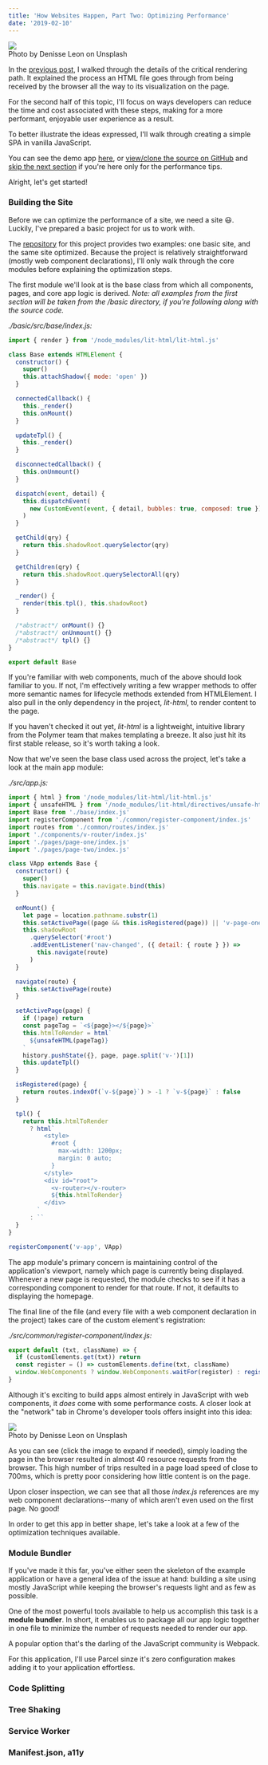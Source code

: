 ```yaml
---
title: 'How Websites Happen, Part Two: Optimizing Performance'
date: '2019-02-10'
---
```


<div id="img-container">
<img id="knowledge-img" src="./images/optimize-v2.jpg">
<div class="src-container"><span class="source">Photo by Denisse Leon on Unsplash</span></div>
</div>

In the <a href="/05-treading-critical-rendering" target="_blank">previous post</a>, I walked through the details of the critical rendering path. It explained the process an HTML file goes through from being received by the browser all the way to its visualization on the page.

For the second half of this topic, I'll focus on ways developers can reduce the time and cost associated with these steps, making for a more performant, enjoyable user experience as a result.

To better illustrate the ideas expressed, I'll walk through creating a simple SPA in vanilla JavaScript.

You can see the demo app <a href="https://vanilla-site-dzmkgredfp.now.sh/page-one" target="_blank">here</a>, or <a href="https://github.com/alephnode/vanilla-spa" target="_blank">view/clone the source on GitHub</a> and [skip the next section](#module-bundler) if you're here only for the performance tips.

Alright, let's get started!

### Building the Site

Before we can optimize the performance of a site, we need a site 😃. Luckily, I've prepared a basic project for us to work with.

The <a href="https://github.com/alephnode/vanilla-spa" target="_blank">repository</a> for this project provides two examples: one basic site, and the same site optimized. Because the project is relatively straightforward (mostly web component declarations), I'll only walk through the core modules before explaining the optimization steps.

The first module we'll look at is the base class from which all components, pages, and core app logic is derived. _Note: all examples from the first section will be taken from the /basic directory, if you're following along with the source code._

_./basic/src/base/index.js:_

```javascript
import { render } from '/node_modules/lit-html/lit-html.js'

class Base extends HTMLElement {
  constructor() {
    super()
    this.attachShadow({ mode: 'open' })
  }

  connectedCallback() {
    this._render()
    this.onMount()
  }

  updateTpl() {
    this._render()
  }

  disconnectedCallback() {
    this.onUnmount()
  }

  dispatch(event, detail) {
    this.dispatchEvent(
      new CustomEvent(event, { detail, bubbles: true, composed: true })
    )
  }

  getChild(qry) {
    return this.shadowRoot.querySelector(qry)
  }

  getChildren(qry) {
    return this.shadowRoot.querySelectorAll(qry)
  }

  _render() {
    render(this.tpl(), this.shadowRoot)
  }

  /*abstract*/ onMount() {}
  /*abstract*/ onUnmount() {}
  /*abstract*/ tpl() {}
}

export default Base
```

If you're familiar with web components, much of the above should look familiar to you. If not, I'm effectively writing a few wrapper methods to offer more semantic names for lifecycle methods extended from HTMLElement. I also pull in the only dependency in the project, _lit-html_, to render content to the page.

If you haven't checked it out yet, _lit-html_ is a lightweight, intuitive library from the Polymer team that makes templating a breeze. It also just hit its first stable release, so it's worth taking a look.

Now that we've seen the base class used across the project, let's take a look at the main app module:

_./src/app.js:_

```javascript
import { html } from '/node_modules/lit-html/lit-html.js'
import { unsafeHTML } from '/node_modules/lit-html/directives/unsafe-html.js'
import Base from './base/index.js'
import registerComponent from './common/register-component/index.js'
import routes from './common/routes/index.js'
import './components/v-router/index.js'
import './pages/page-one/index.js'
import './pages/page-two/index.js'

class VApp extends Base {
  constructor() {
    super()
    this.navigate = this.navigate.bind(this)
  }

  onMount() {
    let page = location.pathname.substr(1)
    this.setActivePage((page && this.isRegistered(page)) || 'v-page-one')
    this.shadowRoot
      .querySelector('#root')
      .addEventListener('nav-changed', ({ detail: { route } }) =>
        this.navigate(route)
      )
  }

  navigate(route) {
    this.setActivePage(route)
  }

  setActivePage(page) {
    if (!page) return
    const pageTag = `<${page}></${page}>`
    this.htmlToRender = html`
      ${unsafeHTML(pageTag)}
    `
    history.pushState({}, page, page.split('v-')[1])
    this.updateTpl()
  }

  isRegistered(page) {
    return routes.indexOf(`v-${page}`) > -1 ? `v-${page}` : false
  }

  tpl() {
    return this.htmlToRender
      ? html`
          <style>
            #root {
              max-width: 1200px;
              margin: 0 auto;
            }
          </style>
          <div id="root">
            <v-router></v-router>
            ${this.htmlToRender}
          </div>
        `
      : ``
  }
}

registerComponent('v-app', VApp)
```

The app module's primary concern is maintaining control of the application's viewport, namely which page is currently being displayed. Whenever a new page is requested, the module checks to see if it has a corresponding component to render for that route. If not, it defaults to displaying the homepage.

The final line of the file (and every file with a web component declaration in the project) takes care of the custom element's registration:

_./src/common/register-component/index.js:_

```javascript
export default (txt, className) => {
  if (customElements.get(txt)) return
  const register = () => customElements.define(txt, className)
  window.WebComponents ? window.WebComponents.waitFor(register) : register()
}
```

Although it's exciting to build apps almost entirely in JavaScript with web components, it _does_ come with some performance costs. A closer look at the "network" tab in Chrome's developer tools offers insight into this idea:

<div id="img-container">
<img id="knowledge-img" src="./images/perf-test-basic.png">
<div class="src-container"><span class="source">Photo by Denisse Leon on Unsplash</span></div>
</div>

As you can see (click the image to expand if needed), simply loading the page in the browser resulted in almost 40 resource requests from the browser. This high number of trips resulted in a page load speed of close to 700ms, which is pretty poor considering how little content is on the page.

Upon closer inspection, we can see that all those _index.js_ references are my web component declarations--many of which aren't even used on the first page. No good!

In order to get this app in better shape, let's take a look at a few of the optimization techniques available.

### <div id="module-bundler">Module Bundler</div>

If you've made it this far, you've either seen the skeleton of the example application or have a general idea of the issue at hand: building a site using mostly JavaScript while keeping the browser's requests light and as few as possible.

One of the most powerful tools available to help us accomplish this task is a <b>module bundler</b>. In short, it enables us to package all our app logic together in one file to minimize the number of requests needed to render our app.

A popular option that's the darling of the JavaScript community is Webpack.

For this application, I'll use Parcel sinze it's zero configuration makes adding it to your application effortless.

### Code Splitting

### Tree Shaking

### Service Worker

### Manifest.json, a11y
